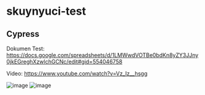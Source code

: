 # skuynyuci-test

## Cypress

Dokumen Test: https://docs.google.com/spreadsheets/d/1LMWwdVOTBe0bdKn8yZY3JJny0jkEGreghXzwlchGCNc/edit#gid=554046758

Video: https://www.youtube.com/watch?v=Vz_Iz__hsgg

![image](https://user-images.githubusercontent.com/86558365/208582590-684601a3-8372-4817-92a6-4c9ca82c80dd.png)
![image](https://user-images.githubusercontent.com/86558365/208582666-9badd599-df16-4561-85c3-0af4e1643537.png)

